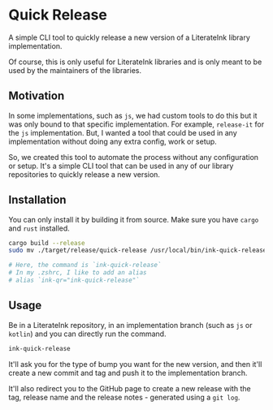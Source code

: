 # Quick Release

A simple CLI tool to quickly release a new version of a LiterateInk library implementation.

Of course, this is only useful for LiterateInk libraries and is only meant to be used by the maintainers of the libraries.

## Motivation

In some implementations, such as `js`, we had custom tools to do this but it was only bound to that specific implementation. For example, `release-it` for the `js` implementation. But, I wanted a tool that could be used in any implementation without doing any extra config, work or setup.

So, we created this tool to automate the process without any configuration or setup. It's a simple CLI tool that can be used in any of our library repositories to quickly release a new version.

## Installation

You can only install it by building it from source.
Make sure you have `cargo` and `rust` installed.

```bash
cargo build --release
sudo mv ./target/release/quick-release /usr/local/bin/ink-quick-release

# Here, the command is `ink-quick-release`
# In my .zshrc, I like to add an alias
# alias `ink-qr="ink-quick-release"`
```

## Usage

Be in a LiterateInk repository, in an implementation branch (such as `js` or `kotlin`) and you can directly run the command.

```bash
ink-quick-release
```

It'll ask you for the type of bump you want for the new version, and then it'll create a new commit and tag and push it to the implementation branch.

It'll also redirect you to the GitHub page to create a new release with the tag, release name and the release notes - generated using a `git log`.
